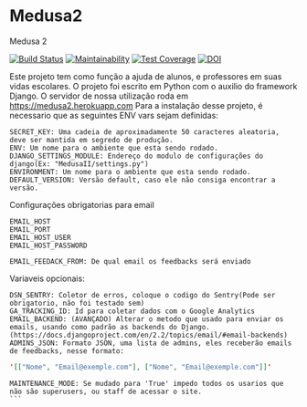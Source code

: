 # Medusa2
Medusa 2

[![Build Status](https://travis-ci.org/vini84200/medusa2.svg?branch=a)](https://travis-ci.org/vini84200/medusa2) 
[![Maintainability](https://api.codeclimate.com/v1/badges/03975d644adf743e4cf5/maintainability)](https://codeclimate.com/github/vini84200/medusa2/maintainability)
[![Test Coverage](https://api.codeclimate.com/v1/badges/03975d644adf743e4cf5/test_coverage)](https://codeclimate.com/github/vini84200/medusa2/test_coverage)
[![DOI](https://zenodo.org/badge/152637885.svg)](https://zenodo.org/badge/latestdoi/152637885)

Este projeto tem como função a ajuda de alunos, e professores em suas vidas escolares.
O projeto foi escrito em Python com o auxilio do framework Django. O servidor de nossa utilização roda em https://medusa2.herokuapp.com
Para a instalação desse projeto, é necessario que as seguintes ENV vars sejam definidas:
```
SECRET_KEY: Uma cadeia de aproximadamente 50 caracteres aleatoria, deve ser mantida em segredo de produção.
ENV: Um nome para o ambiente que esta sendo rodado.
DJANGO_SETTINGS_MODULE: Endereço do modulo de configurações do django(Ex: "MedusaII/settings.py")
ENVIRONMENT: Um nome para o ambiente que esta sendo rodado.
DEFAULT_VERSION: Versão default, caso ele não consiga encontrar a versão.
```
Configurações obrigatorias para email
```
EMAIL_HOST
EMAIL_PORT
EMAIL_HOST_USER
EMAIL_HOST_PASSWORD

EMAIL_FEEDACK_FROM: De qual email os feedbacks será enviado

```
Variaveis opcionais:
```
DSN_SENTRY: Coletor de erros, coloque o codigo do Sentry(Pode ser obrigatorio, não foi testado sem)
GA_TRACKING_ID: Id para coletar dados com o Google Analytics
EMAIL_BACKEND: (AVANÇADO) Alterar o metodo que usado para enviar os emails, usando como padrão as backends do Django. (https://docs.djangoproject.com/en/2.2/topics/email/#email-backends)
ADMINS_JSON: Formato JSON, uma lista de admins, eles receberão emails de feedbacks, nesse formato:
```
``` json
'[["Nome", "Email@exemple.com"], ["Nome", "Email@exemple.com"]]'
```
````
MAINTENANCE_MODE: Se mudado para 'True' impedo todos os usarios que não são superusers, ou staff de acessar o site.
```